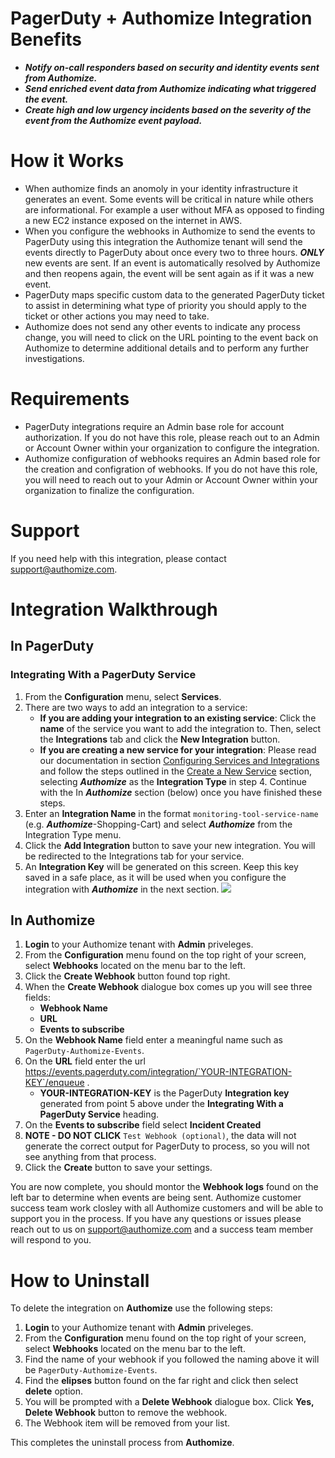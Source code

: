 
# PagerDuty + Authomize Integration Benefits


* ***Notify on-call responders based on security and identity events sent from Authomize.***
* ***Send enriched event data from Authomize indicating what triggered the event.***
* ***Create high and low urgency incidents based on the severity of the event from the Authomize event payload.***

# How it Works
* When authomize finds an anomoly in your identity infrastructure it generates an event. Some events will be critical in nature while others are informational. For example a user without MFA as opposed to finding a new EC2 instance exposed on the internet in AWS.
* When you configure the webhooks in Authomize to send the events to PagerDuty using this integration the Authomize tenant will send the events directly to PagerDuty about once every two to three hours. ***ONLY*** new events are sent. If an event is automatically resolved by Authomize and then reopens again, the event will be sent again as if it was a new event.
* PagerDuty maps specific custom data to the generated PagerDuty ticket to assist in determining what type of priority you should apply to the ticket or other actions you may need to take.
* Authomize does not send any other events to indicate any process change, you will need to click on the URL pointing to the event back on Authomize to determine additional details and to perform any further investigations.


# Requirements
* PagerDuty integrations require an Admin base role for account authorization. If you do not have this role, please reach out to an Admin or Account Owner within your organization to configure the integration.
* Authomize configuration of webhooks requires an Admin based role for the creation and configration of webhooks. If you do not have this role, you will need to reach out to your Admin or Account Owner within your organization to finalize the configuration.

# Support

If you need help with this integration, please contact support@authomize.com. 

# Integration Walkthrough
## In PagerDuty
### Integrating With a PagerDuty Service
1. From the **Configuration** menu, select **Services**.
2. There are two ways to add an integration to a service:
   * **If you are adding your integration to an existing service**: Click the **name** of the service you want to add the integration to. Then, select the **Integrations** tab and click the **New Integration** button.
   * **If you are creating a new service for your integration**: Please read our documentation in section [Configuring Services and Integrations](https://support.pagerduty.com/docs/services-and-integrations#section-configuring-services-and-integrations) and follow the steps outlined in the [Create a New Service](https://support.pagerduty.com/docs/services-and-integrations#section-create-a-new-service) section, selecting ***Authomize*** as the **Integration Type** in step 4. Continue with the In  ***Authomize***  section (below) once you have finished these steps.
3. Enter an **Integration Name** in the format `monitoring-tool-service-name` (e.g.  ***Authomize***-Shopping-Cart) and select  ***Authomize***  from the Integration Type menu.
4. Click the **Add Integration** button to save your new integration. You will be redirected to the Integrations tab for your service.
5. An **Integration Key** will be generated on this screen. Keep this key saved in a safe place, as it will be used when you configure the integration with  ***Authomize***  in the next section.
![](https://pdpartner.s3.amazonaws.com/ig-template-copy-integration-key.png)

## In Authomize
1. **Login** to your Authomize tenant with **Admin** priveleges.
2. From the **Configuration** menu found on the top right of your screen, select **Webhooks** located on the menu bar to the left.
3. Click the **Create Webhook** button found top right.
4. When the **Create Webhook** dialogue box comes up you will see three fields:
   * **Webhook Name**
   * **URL**
   * **Events to subscribe**
5. On the **Webhook Name** field enter a meaningful name such as `PagerDuty-Authomize-Events`.
6. On the **URL** field enter the url https://events.pagerduty.com/integration/`YOUR-INTEGRATION-KEY`/enqueue .
   * **YOUR-INTEGRATION-KEY** is the PagerDuty **Integration key** generated from point 5 above under the **Integrating With a PagerDuty Service** heading.
7. On the **Events to subscribe** field select **Incident Created**
8. **NOTE - DO NOT CLICK** `Test Webhook (optional)`, the data will not generate the correct output for PagerDuty to process, so you will not see anything from that process.
9. Click the **Create** button to save your settings.

You are now complete, you should montor the **Webhook logs** found on the left bar to determine when events are being sent. Authomize customer success team work closley with all Authomize customers and will be able to support you in the process. If you have any questions or issues please reach out to us on support@authomize.com and a success team member will respond to you.

# How to Uninstall

To delete the integration on **Authomize** use the following steps:
1. **Login** to your Authomize tenant with **Admin** priveleges.
2. From the **Configuration** menu found on the top right of your screen, select **Webhooks** located on the menu bar to the left.
3. Find the name of your webhook if you followed the naming above it will be `PagerDuty-Authomize-Events`.
4. Find the **elipses** button found on the far right and click then select **delete** option.
5. You will be prompted with a **Delete Webhook** dialogue box. Click **Yes, Delete Webhook** button to remove the webhook.
6. The Webhook item will be removed from your list.

This completes the uninstall process from **Authomize**.